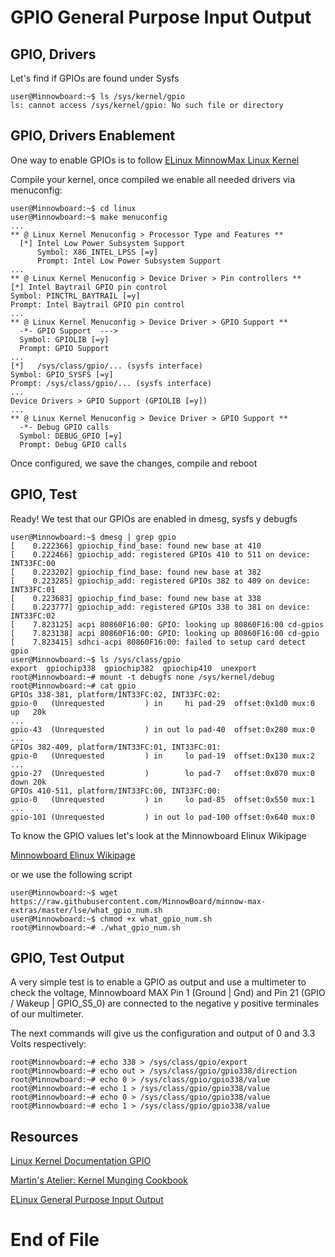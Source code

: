 # GPIO General Purpose Input Output

## GPIO, Drivers
Let's find if GPIOs are found under Sysfs

    user@Minnowboard:~$ ls /sys/kernel/gpio
    ls: cannot access /sys/kernel/gpio: No such file or directory

## GPIO, Drivers Enablement
One way to enable GPIOs is to follow
[ELinux MinnowMax Linux Kernel](http://www.elinux.org/Minnowboard:MinnowMaxLinuxKernel)

Compile your kernel, once compiled we enable all needed drivers
via menuconfig:

    user@Minnowboard:~$ cd linux
    user@Minnowboard:~$ make menuconfig
    ...
    ** @ Linux Kernel Menuconfig > Processor Type and Features **
      [*] Intel Low Power Subsystem Support
          Symbol: X86_INTEL_LPSS [=y]
          Prompt: Intel Low Power Subsystem Support
    ...
    ** @ Linux Kernel Menuconfig > Device Driver > Pin controllers **
    [*] Intel Baytrail GPIO pin control
    Symbol: PINCTRL_BAYTRAIL [=y]
    Prompt: Intel Baytrail GPIO pin control
    ...
    ** @ Linux Kernel Menuconfig > Device Driver > GPIO Support **
      -*- GPIO Support  --->
      Symbol: GPIOLIB [=y]
      Prompt: GPIO Support
    ...
    [*]   /sys/class/gpio/... (sysfs interface)
    Symbol: GPIO_SYSFS [=y]
    Prompt: /sys/class/gpio/... (sysfs interface)
    ...
    Device Drivers > GPIO Support (GPIOLIB [=y])
    ...
    ** @ Linux Kernel Menuconfig > Device Driver > GPIO Support **
      -*- Debug GPIO calls
      Symbol: DEBUG_GPIO [=y]
      Prompt: Debug GPIO calls

Once configured, we save the changes, compile and reboot

## GPIO, Test
Ready! We test that our GPIOs are enabled in dmesg, sysfs y debugfs

    user@Minnowboard:~$ dmesg | grep gpio
    [    0.222366] gpiochip_find_base: found new base at 410
    [    0.222466] gpiochip_add: registered GPIOs 410 to 511 on device: INT33FC:00
    [    0.223202] gpiochip_find_base: found new base at 382
    [    0.223285] gpiochip_add: registered GPIOs 382 to 409 on device: INT33FC:01
    [    0.223683] gpiochip_find_base: found new base at 338
    [    0.223777] gpiochip_add: registered GPIOs 338 to 381 on device: INT33FC:02
    [    7.823125] acpi 80860F16:00: GPIO: looking up 80860F16:00 cd-gpios
    [    7.823138] acpi 80860F16:00: GPIO: looking up 80860F16:00 cd-gpio
    [    7.823415] sdhci-acpi 80860F16:00: failed to setup card detect gpio
    user@Minnowboard:~$ ls /sys/class/gpio
    export  gpiochip338  gpiochip382  gpiochip410  unexport
    root@Minnowboard:~# mount -t debugfs none /sys/kernel/debug
    root@Minnowboard:~# cat gpio
    GPIOs 338-381, platform/INT33FC:02, INT33FC:02:
    gpio-0   (Unrequested         ) in     hi pad-29  offset:0x1d0 mux:0                  up   20k
    ...
    gpio-43  (Unrequested         ) in out lo pad-40  offset:0x280 mux:0                          
    ...
    GPIOs 382-409, platform/INT33FC:01, INT33FC:01:
    gpio-0   (Unrequested         ) in     lo pad-19  offset:0x130 mux:2                          
    ...
    gpio-27  (Unrequested         )        lo pad-7   offset:0x070 mux:0                  down 20k
    GPIOs 410-511, platform/INT33FC:00, INT33FC:00:
    gpio-0   (Unrequested         ) in     lo pad-85  offset:0x550 mux:1                           
    ...                        
    gpio-101 (Unrequested         ) in out lo pad-100 offset:0x640 mux:0                      

To know the GPIO values let's look at the Minnowboard Elinux Wikipage

[Minnowboard Elinux Wikipage](http://elinux.org/Minnowboard:MinnowMax#Low_Speed_Expansion_.28Top.29)

or we use the following script

    user@Minnowboard:~$ wget https://raw.githubusercontent.com/MinnowBoard/minnow-max-extras/master/lse/what_gpio_num.sh
    user@Minnowboard:~$ chmod +x what_gpio_num.sh
    root@Minnowboard:~# ./what_gpio_num.sh

## GPIO, Test Output

A very simple test is to enable a GPIO as output and use a multimeter
to check the voltage, Minnowboard MAX Pin 1 (Ground | Gnd) and
Pin 21 (GPIO / Wakeup | GPIO_S5_0) are connected to the negative y positive 
terminales of our multimeter.

The next commands will give us the configuration and output of 0 and 3.3 Volts
respectively:

    root@Minnowboard:~# echo 338 > /sys/class/gpio/export
    root@Minnowboard:~# echo out > /sys/class/gpio/gpio338/direction
    root@Minnowboard:~# echo 0 > /sys/class/gpio/gpio338/value
    root@Minnowboard:~# echo 1 > /sys/class/gpio/gpio338/value
    root@Minnowboard:~# echo 0 > /sys/class/gpio/gpio338/value 
    root@Minnowboard:~# echo 1 > /sys/class/gpio/gpio338/value

## Resources

[Linux Kernel Documentation GPIO](https://www.kernel.org/doc/Documentation/gpio/sysfs.txt)
 
[Martin's Atelier: Kernel Munging Cookbook](http://www.mjoldfield.com/atelier/2014/12/mbmx-gpio.html)

[ELinux General Purpose Input Output](http://elinux.org/GPIO)

# End of File
